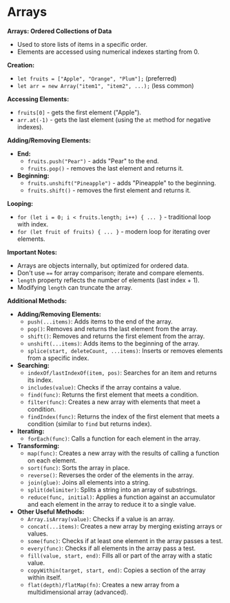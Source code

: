 # Arrays

**Arrays: Ordered Collections of Data**

- Used to store lists of items in a specific order.
- Elements are accessed using numerical indexes starting from 0.

**Creation:**

- `let fruits = ["Apple", "Orange", "Plum"];` (preferred)
- `let arr = new Array("item1", "item2", ...);` (less common)

**Accessing Elements:**

- `fruits[0]` - gets the first element ("Apple").
- `arr.at(-1)` - gets the last element (using the `at` method for negative indexes).

**Adding/Removing Elements:**

- **End:**
  - `fruits.push("Pear")` - adds "Pear" to the end.
  - `fruits.pop()` - removes the last element and returns it.
- **Beginning:**
  - `fruits.unshift("Pineapple")` - adds "Pineapple" to the beginning.
  - `fruits.shift()` - removes the first element and returns it.

**Looping:**

- `for (let i = 0; i < fruits.length; i++) { ... }` - traditional loop with index.
- `for (let fruit of fruits) { ... }` - modern loop for iterating over elements.

**Important Notes:**

- Arrays are objects internally, but optimized for ordered data.
- Don't use `==` for array comparison; iterate and compare elements.
- `length` property reflects the number of elements (last index + 1).
- Modifying `length` can truncate the array.

**Additional Methods:**

- **Adding/Removing Elements:**
  - `push(...items)`: Adds items to the end of the array.
  - `pop()`: Removes and returns the last element from the array.
  - `shift()`: Removes and returns the first element from the array.
  - `unshift(...items)`: Adds items to the beginning of the array.
  - `splice(start, deleteCount, ...items)`: Inserts or removes elements from a specific index.
- **Searching:**
  - `indexOf/lastIndexOf(item, pos)`: Searches for an item and returns its index.
  - `includes(value)`: Checks if the array contains a value.
  - `find(func)`: Returns the first element that meets a condition.
  - `filter(func)`: Creates a new array with elements that meet a condition.
  - `findIndex(func)`: Returns the index of the first element that meets a condition (similar to `find` but returns index).
- **Iterating:**
  - `forEach(func)`: Calls a function for each element in the array.
- **Transforming:**
  - `map(func)`: Creates a new array with the results of calling a function on each element.
  - `sort(func)`: Sorts the array in place.
  - `reverse()`: Reverses the order of the elements in the array.
  - `join(glue)`: Joins all elements into a string.
  - `split(delimiter)`: Splits a string into an array of substrings.
  - `reduce(func, initial)`: Applies a function against an accumulator and each element in the array to reduce it to a single value.
- **Other Useful Methods:**
  - `Array.isArray(value)`: Checks if a value is an array.
  - `concat(...items)`: Creates a new array by merging existing arrays or values.
  - `some(func)`: Checks if at least one element in the array passes a test.
  - `every(func)`: Checks if all elements in the array pass a test.
  - `fill(value, start, end)`: Fills all or part of the array with a static value.
  - `copyWithin(target, start, end)`: Copies a section of the array within itself.
  - `flat(depth)/flatMap(fn)`: Creates a new array from a multidimensional array (advanced).
